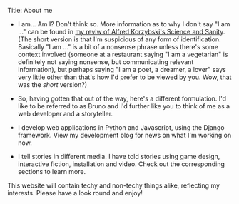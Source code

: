 Title: About me

- I am... Am I? Don't think so. More information as to why I don't say "I am ..." can be found in [my reviw of Alfred Korzybski's Science and Sanity]({filename}/Reviews/sns.md). (The short version is that I'm suspicious of any form of identification. Basically "I am ..." is a bit of a nonsense phrase unless there's some context involved (someone at a restaurant saying "I am a vegetarian" is definitely not saying nonsense, but communicating relevant information), but perhaps saying "I am a poet, a dreamer, a lover" says very little other than that's how I'd prefer to be viewed by you. Wow, that was the *short* version?)

- So, having gotten that out of the way, here's a different formulation. I'd like to be referred to as Bruno and I'd further like you to think of me as a web developer and a storyteller.

- I develop web applications in Python and Javascript, using the Django framework. View my development blog for news on what I'm working on now.

- I tell stories in different media. I have told stories using game design, interactive fiction, installation and video. Check out the corresponding sections to learn more. 

 This website will contain techy and non-techy things alike, reflecting my interests. Please have a look round and enjoy!
